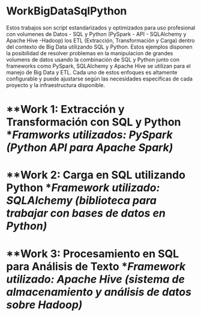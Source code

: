 # WorkBigDataSqlPython
Estos trabajos son script estandarizados y optimizados para uso profesional con volumenes de Datos - SQL y Python (PySpark - API - SQLAlchemy y Apache Hive -Hadoop) los ETL (Extracción, Transformación y Carga) dentro del contexto de Big Data utilizando SQL y Python. 
Estos ejemplos disponen la posibilidad de resolver problemas en la manipulacion de grandes volumens de datos usando la combinación de SQL y Python junto con frameworks como PySpark, SQLAlchemy y Apache Hive se utilizan para el manejo de Big Data y ETL. Cada uno de estos enfoques es altamente configurable y puede ajustarse según las necesidades específicas de cada proyecto y la infraestructura disponible.

# **Work 1: Extracción y Transformación con SQL y Python **Framworks utilizados: PySpark (Python API para Apache Spark)*
# **Work 2: Carga en SQL utilizando Python  **Framework utilizado: SQLAlchemy (biblioteca para trabajar con bases de datos en Python)*
# **Work 3: Procesamiento en SQL para Análisis de Texto **Framework utilizado: Apache Hive (sistema de almacenamiento y análisis de datos sobre Hadoop)*


